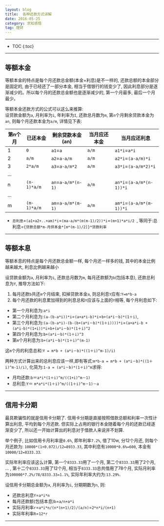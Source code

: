```yaml
---
layout: blog
title:  各种还款方式详解
date: 2016-05-25
category: 求知感悟
tag: 理财
---
```




*****

* TOC
{:toc}

*****

## 等额本金

等额本金的特点是每个月还款总金额(本金+利息)是不一样的, 还款总额的本金部分是固定的, 由于已经还了一部分本金, 相当于借银行的钱变少了, 因此利息部分是逐渐减少的。所以每个月的还款总金额也是逐渐减少的, 第一个月最多, 最后一个月最少。

等额本金还款方式的公式可以这么来推算:  
设贷款金额为`a`, 月利率为`i`, 年利率为`I`, 还款总月数为`m`, 第`n`个月剩余贷款本金为`an`, 则每个月还款本金为`a/m`, 详情见下表:

| 第n个月 | 已还本金     | 剩余贷款本金(an)     | 当月应还本金 | 当月应还利息          |
| ------ | ----------- | -----------------  | ---------- | ------------------- |
| 1      | `0`         | `a1`=`a`           |   `a/m`    | `a1*i`=`a*i`        |
| 2      | `a/m`       | `a2`=`a-a/m`       |   `a/m`    | `a2*i`=`(a-a/m)*i`  |
| 3      | `2*a/m`     | `a3`=`a-a/m*2`     |   `a/m`    | `a3*i`=`(a-a/m*2)*i`|
| ...    |             |                    |            |                     |
| n      | `(n-1)*a/m` | `an`=`a-a/m*(n-1)` |   `a/m`    | `an*i`=`(a-a/m*(n-1))*i` |
| ...    |             |                    |            |                          |
| m      | `(m-1)*a/m` | `am`=`a-a/m*(m-1)` |   `a/m`    | `am*i`=`(a-a/m*(m-1))*i` |

* `总利息`=`(a1+a2+..+am)*i`=`(ma-a/m*(m(m-1)/2))*i`=`(m+1)*a*i/2 `, 等同于:总利息=`{贷款总额*m-月供本金*[m*(m-1)/2]}*贷款利率`

******

## 等额本息

等额本息的特点是每个月还款总金额一样, 每个月还一样多的钱, 其中的本金比例越来越大, 利息比例越来越小

设贷款金额为`a`, 月利率为`i`, 还款总月数为`m`, 每月还款额为`b`(包括本息), 还款总利息为`Y`, 推导方法如下:

1. 每月还款`b`共还`m`个月结束, 扣掉贷款本金`a`, 则总利息`Y`应有:`Y=m*b-a`
2. 每个月还款的利息累加得到的利息总和`Y`应该与上面的`Y`相等, 每个月利息如下:

* 第一个月利息为:`a*i`
* 第二个月利息为:`(a-(b-a*i))*i`=`(a+a*i-b)*i`=`b+(a*i－b)*(1＋i)`,
* 第三个月利息为:`(a-(b-a*i)-(b-(b+(a*i－b)*(1＋i))))*i`=`(a+a*i-b + (a*i-b)*(1+i))*i`=`b+(a*i－b)*(1＋i)^2`
* 第四个月利息为:`b+(a*i－b)*(1＋i)^3`
* 第`m`个月利息为:`b+(a*i－b)*(1＋i)^(m-1)`

这`m`个月的利息总和:`Y = m*b + (a*i－b)*((1＋i)^m-1)/i)`

两种方式计算出来的总利息应该一样,即有等式:`m*b-a = m*b + (a*i－b)*((1＋i)^m-1)/i)`, 化简为:`1-a = (a*i－b)*(1＋i)^m`求得:

* 月均还款:`b`＝`a*i*(1＋i)^m/((1+i)^m－1)`
* 总利息:`Y`＝ `m*a*i*(1＋i)^m/((1＋i)^m－1)－a`

******

## 信用卡分期

最具欺骗性的就是信用卡分期了. 信用卡分期是直接按照借款总额和利率一次性计算出利息, 平均到每个月还款. 但实际上占用的银行本金随着每个月的还款已经逐渐变少了, 所以还一开始计算出的利息对于借款人来说并不划算.

举个例子, 比如信用卡月利率是`0.6%`, 即年利率`7.2%`, 借了10w, 分12个月还, 则每个月还款为: `10000*(1+0.072)/12=8933.33`,
其中利息有`10000*0.6%=600`, 本金有`10000/12=8333.33`.

实际年利率应该这么计算, 第一个`8333.33`用了一个月, 第二个`8333.33`用了2个月, ... , 第十二个`8333.33`用了12个月, 相当于`8333.33`总共借用了78个月, 实际月利率为`100000*7.2%/78/8333.33=1.1%`, 实际年利率大约为:`13.29%`.

设信用卡分期总金额为`a`, 月利率为`i`, 分期期数为`n`, 则:

* 还款总利息`Y`=`a*i*n`
* 每月还款额(包括本息)`b`=`a/n+a*i`
* 实际月利率`r`=`a*i*n/(n*(n+1)/2)/(a/n)`=`2*n*i/(n+1)`
* 实际年利率`R`=`12*r`

******
